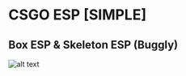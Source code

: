 # CSGO ESP [SIMPLE]
## Box ESP & Skeleton ESP (Buggly)
![alt text](https://github.com/Lufzy/CSGO-ESP/blob/master/example.PNG?raw=true)
